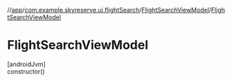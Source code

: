 //[app](../../../index.md)/[com.example.skyreserve.ui.flightSearch](../index.md)/[FlightSearchViewModel](index.md)/[FlightSearchViewModel](-flight-search-view-model.md)

# FlightSearchViewModel

[androidJvm]\
constructor()
